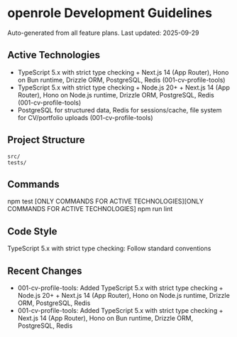 # openrole Development Guidelines

Auto-generated from all feature plans. Last updated: 2025-09-29

## Active Technologies
- TypeScript 5.x with strict type checking + Next.js 14 (App Router), Hono on Bun runtime, Drizzle ORM, PostgreSQL, Redis (001-cv-profile-tools)
- TypeScript 5.x with strict type checking + Node.js 20+ + Next.js 14 (App Router), Hono on Node.js runtime, Drizzle ORM, PostgreSQL, Redis (001-cv-profile-tools)
- PostgreSQL for structured data, Redis for sessions/cache, file system for CV/portfolio uploads (001-cv-profile-tools)

## Project Structure
```
src/
tests/
```

## Commands
npm test [ONLY COMMANDS FOR ACTIVE TECHNOLOGIES][ONLY COMMANDS FOR ACTIVE TECHNOLOGIES] npm run lint

## Code Style
TypeScript 5.x with strict type checking: Follow standard conventions

## Recent Changes
- 001-cv-profile-tools: Added TypeScript 5.x with strict type checking + Node.js 20+ + Next.js 14 (App Router), Hono on Node.js runtime, Drizzle ORM, PostgreSQL, Redis
- 001-cv-profile-tools: Added TypeScript 5.x with strict type checking + Next.js 14 (App Router), Hono on Bun runtime, Drizzle ORM, PostgreSQL, Redis

<!-- MANUAL ADDITIONS START -->
<!-- MANUAL ADDITIONS END -->
